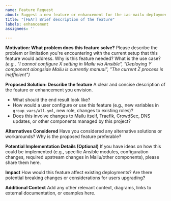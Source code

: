 ```yaml
---
name: Feature Request
about: Suggest a new feature or enhancement for the iac-mailu deployment
title: "[FEAT] Brief description of the feature"
labels: enhancement
assignees: ''

---
```


**Motivation: What problem does this feature solve?**
Please describe the problem or limitation you're encountering with the current setup that this feature would address. Why is this feature needed? What is the use case?
*(e.g., "I cannot configure X setting in Mailu via Ansible", "Deploying Y component alongside Mailu is currently manual", "The current Z process is inefficient")*

**Proposed Solution: Describe the feature**
A clear and concise description of the feature or enhancement you envision.
- What should the end result look like?
- How would a user configure or use this feature (e.g., new variables in `group_vars/all.yml`, new role, changes to existing roles)?
- Does this involve changes to Mailu itself, Traefik, CrowdSec, DNS updates, or other components managed by this project?

**Alternatives Considered**
Have you considered any alternative solutions or workarounds? Why is the proposed feature preferable?

**Potential Implementation Details (Optional)**
If you have ideas on how this could be implemented (e.g., specific Ansible modules, configuration changes, required upstream changes in Mailu/other components), please share them here.

**Impact**
How would this feature affect existing deployments? Are there potential breaking changes or considerations for users upgrading?

**Additional Context**
Add any other relevant context, diagrams, links to external documentation, or examples here.